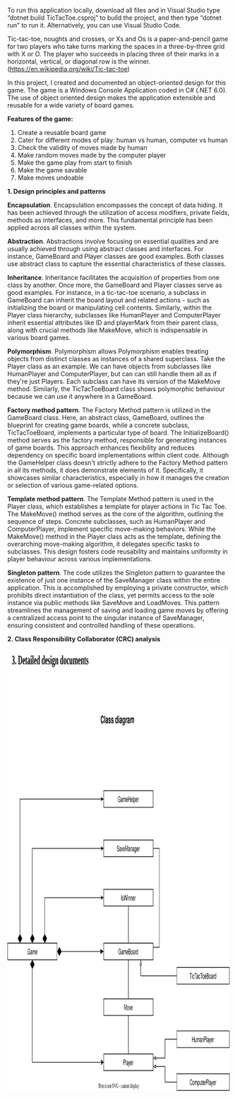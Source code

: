 To run this application locally, download all files and in Visual Studio type “dotnet build TicTacToe.csproj” to build the project, and then type “dotnet run” to run it. Alternatively, you can use Visual Studio Code.

Tic-tac-toe, noughts and crosses, or Xs and Os is a paper-and-pencil game for two players who take turns marking the spaces in a three-by-three grid with X or O. The player who succeeds in placing three of their marks in a horizontal, vertical, or diagonal row is the winner. (https://en.wikipedia.org/wiki/Tic-tac-toe)

In this project, I created and documented an object-oriented design for this game. The game is a Windows Console Application coded in C# (.NET 6.0). The use of object oriented design makes the application extensible and reusable for a wide variety of board games. 

**Features of the game:** 
1. Create a reusable board game
2. Cater for different modes of play: human vs human, computer vs human
3. Check the validity of moves made by human
4. Make random moves made by the computer player
5. Make the game play from start to finish
6. Make the game savable	
7. Make moves undoable	

**1. Design principles and patterns**

**Encapsulation**. Encapsulation encompasses the concept of data hiding. It has been achieved through the utilization of access modifiers, private fields, methods as interfaces, and more. This fundamental principle has been applied across all classes within the system.

**Abstraction**. Abstractions involve focusing on essential qualities and are usually achieved through using abstract classes and interfaces. For instance, GameBoard and Player classes are good examples. Both classes use abstract class to capture the essential characteristics of these classes.

**Inheritance**. Inheritance facilitates the acquisition of properties from one class by another. Once more, the GameBoard and Player classes serve as good examples. For instance, in a tic-tac-toe scenario, a subclass in GameBoard can inherit the board layout and related actions - such as initializing the board or manipulating cell contents. Similarly, within the Player class hierarchy, subclasses like HumanPlayer and ComputerPlayer inherit essential attributes like ID and playerMark from their parent class, along with crucial methods like MakeMove, which is indispensable in various board games.

**Polymorphism**. Polymorphism allows Polymorphism enables treating objects from distinct classes as instances of a shared superclass. Take the Player class as an example. We can have objects from subclasses like HumanPlayer and ComputerPlayer, but can can still handle them all as if they're just Players. Each subclass can have its version of the MakeMove method. Similarly, the TicTacToeBoard class shows polymorphic behaviour because we can use it anywhere in a GameBoard.

**Factory method pattern**. The Factory Method pattern is utilized in the GameBoard class. Here, an abstract class, GameBoard, outlines the blueprint for creating game boards, while a concrete subclass, TicTacToeBoard, implements a particular type of board. The InitializeBoard() method serves as the factory method, responsible for generating instances of game boards. This approach enhances flexibility and reduces dependency on specific board implementations within client code. Although the GameHelper class doesn't strictly adhere to the Factory Method pattern in all its methods, it does demonstrate elements of it. Specifically, it showcases similar characteristics, especially in how it manages the creation or selection of various game-related options.

**Template method pattern**. The Template Method pattern is used in the Player class, which establishes a template for player actions in Tic Tac Toe. The MakeMove() method serves as the core of the algorithm, outlining the sequence of steps. Concrete subclasses, such as HumanPlayer and ComputerPlayer, implement specific move-making behaviors. While the MakeMove() method in the Player class acts as the template, defining the overarching move-making algorithm, it delegates specific tasks to subclasses. This design fosters code reusability and maintains uniformity in player behaviour across various implementations.

**Singleton pattern**. The code utilizes the Singleton pattern to guarantee the existence of just one instance of the SaveManager class within the entire application. This is accomplished by employing a private constructor, which prohibits direct instantiation of the class, yet permits access to the sole instance via public methods like SaveMove and LoadMoves. This pattern streamlines the management of saving and loading game moves by offering a centralized access point to the singular instance of SaveManager, ensuring consistent and controlled handling of these operations.

**2. Class Responsibility Collaborator (CRC) analysis** 

<img src="2. Class diagram.svg" alt="SVG Image" width="800" height="1000">

